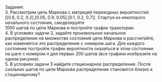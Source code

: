 Задания:  
3. Рассмотрим цепь Маркова с матрицей переходных вероятностей [[0.6, 0.2, 0.2],[0.05, 0.9, 0.05],[0.1, 0.2, 0.7]]. Стартуя из некоторого начального состояния, смоделируйте  
1000 шагов по цепи Маркова и постройте график траектории.  
4. В условиях задачи 3, задайте произвольное начальное распределение на множестве состояний цепи Маркова и рассчитайте, как изменяется это распределение с номером шага. Для каждого состояния постройте график вероятности оказаться в этом состоянии на шаге с номером n для первых 200 шагов (все графики изобразите на одном рисунке).  
5. В условиях задачи 3 найдите стационарное распределение. После скольких шагов по цепи Маркова распределение становится близко к стационарному?
